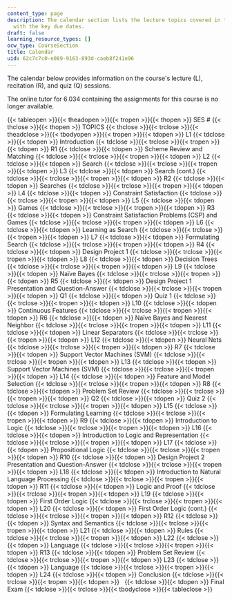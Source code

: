 ```yaml
---
content_type: page
description: The calendar section lists the lecture topics covered in the course along
  with the key due dates.
draft: false
learning_resource_types: []
ocw_type: CourseSection
title: Calendar
uid: 62c7c7c0-e089-9163-893d-caeb8f241e96
---
```

The calendar below provides information on the course's lecture (L), recitation (R), and quiz (Q) sessions.

The online tutor for 6.034 containing the assignments for this course is no longer available.

{{< tableopen >}}{{< theadopen >}}{{< tropen >}}{{< thopen >}}
SES #
{{< thclose >}}{{< thopen >}}
TOPICS
{{< thclose >}}{{< trclose >}}{{< theadclose >}}{{< tbodyopen >}}{{< tropen >}}{{< tdopen >}}
L1
{{< tdclose >}}{{< tdopen >}}
Introduction
{{< tdclose >}}{{< trclose >}}{{< tropen >}}{{< tdopen >}}
R1
{{< tdclose >}}{{< tdopen >}}
Scheme Review and Matching
{{< tdclose >}}{{< trclose >}}{{< tropen >}}{{< tdopen >}}
L2
{{< tdclose >}}{{< tdopen >}}
Search
{{< tdclose >}}{{< trclose >}}{{< tropen >}}{{< tdopen >}}
L3
{{< tdclose >}}{{< tdopen >}}
Search (cont.)
{{< tdclose >}}{{< trclose >}}{{< tropen >}}{{< tdopen >}}
R2
{{< tdclose >}}{{< tdopen >}}
Searches
{{< tdclose >}}{{< trclose >}}{{< tropen >}}{{< tdopen >}}
L4
{{< tdclose >}}{{< tdopen >}}
Constraint Satisfaction
{{< tdclose >}}{{< trclose >}}{{< tropen >}}{{< tdopen >}}
L5
{{< tdclose >}}{{< tdopen >}}
Games
{{< tdclose >}}{{< trclose >}}{{< tropen >}}{{< tdopen >}}
R3
{{< tdclose >}}{{< tdopen >}}
Constraint Satisfaction Problems (CSP) and Games
{{< tdclose >}}{{< trclose >}}{{< tropen >}}{{< tdopen >}}
L6
{{< tdclose >}}{{< tdopen >}}
Learning as Search
{{< tdclose >}}{{< trclose >}}{{< tropen >}}{{< tdopen >}}
L7
{{< tdclose >}}{{< tdopen >}}
Formulating Search
{{< tdclose >}}{{< trclose >}}{{< tropen >}}{{< tdopen >}}
R4
{{< tdclose >}}{{< tdopen >}}
Design Project 1
{{< tdclose >}}{{< trclose >}}{{< tropen >}}{{< tdopen >}}
L8
{{< tdclose >}}{{< tdopen >}}
Decision Trees
{{< tdclose >}}{{< trclose >}}{{< tropen >}}{{< tdopen >}}
L9
{{< tdclose >}}{{< tdopen >}}
Naïve Bayes
{{< tdclose >}}{{< trclose >}}{{< tropen >}}{{< tdopen >}}
R5
{{< tdclose >}}{{< tdopen >}}
Design Project 1 Presentation and Question-Answer
{{< tdclose >}}{{< trclose >}}{{< tropen >}}{{< tdopen >}}
Q1
{{< tdclose >}}{{< tdopen >}}
Quiz 1
{{< tdclose >}}{{< trclose >}}{{< tropen >}}{{< tdopen >}}
L10
{{< tdclose >}}{{< tdopen >}}
Continuous Features
{{< tdclose >}}{{< trclose >}}{{< tropen >}}{{< tdopen >}}
R6
{{< tdclose >}}{{< tdopen >}}
Naïve Bayes and Nearest Neighbor
{{< tdclose >}}{{< trclose >}}{{< tropen >}}{{< tdopen >}}
L11
{{< tdclose >}}{{< tdopen >}}
Linear Separators
{{< tdclose >}}{{< trclose >}}{{< tropen >}}{{< tdopen >}}
L12
{{< tdclose >}}{{< tdopen >}}
Neural Nets
{{< tdclose >}}{{< trclose >}}{{< tropen >}}{{< tdopen >}}
R7
{{< tdclose >}}{{< tdopen >}}
Support Vector Machines (SVM)
{{< tdclose >}}{{< trclose >}}{{< tropen >}}{{< tdopen >}}
L13
{{< tdclose >}}{{< tdopen >}}
Support Vector Machines (SVM)
{{< tdclose >}}{{< trclose >}}{{< tropen >}}{{< tdopen >}}
L14
{{< tdclose >}}{{< tdopen >}}
Feature and Model Selection
{{< tdclose >}}{{< trclose >}}{{< tropen >}}{{< tdopen >}}
R8
{{< tdclose >}}{{< tdopen >}}
Problem Set Review
{{< tdclose >}}{{< trclose >}}{{< tropen >}}{{< tdopen >}}
Q2
{{< tdclose >}}{{< tdopen >}}
Quiz 2
{{< tdclose >}}{{< trclose >}}{{< tropen >}}{{< tdopen >}}
L15
{{< tdclose >}}{{< tdopen >}}
Formulating Learning
{{< tdclose >}}{{< trclose >}}{{< tropen >}}{{< tdopen >}}
R9
{{< tdclose >}}{{< tdopen >}}
Introduction to Logic
{{< tdclose >}}{{< trclose >}}{{< tropen >}}{{< tdopen >}}
L16
{{< tdclose >}}{{< tdopen >}}
Introduction to Logic and Representation
{{< tdclose >}}{{< trclose >}}{{< tropen >}}{{< tdopen >}}
L17
{{< tdclose >}}{{< tdopen >}}
Propositional Logic
{{< tdclose >}}{{< trclose >}}{{< tropen >}}{{< tdopen >}}
R10
{{< tdclose >}}{{< tdopen >}}
Design Project 2 Presentation and Question-Answer
{{< tdclose >}}{{< trclose >}}{{< tropen >}}{{< tdopen >}}
L18
{{< tdclose >}}{{< tdopen >}}
Introduction to Natural Language Processing
{{< tdclose >}}{{< trclose >}}{{< tropen >}}{{< tdopen >}}
R11
{{< tdclose >}}{{< tdopen >}}
Logic and Proof
{{< tdclose >}}{{< trclose >}}{{< tropen >}}{{< tdopen >}}
L19
{{< tdclose >}}{{< tdopen >}}
First Order Logic
{{< tdclose >}}{{< trclose >}}{{< tropen >}}{{< tdopen >}}
L20
{{< tdclose >}}{{< tdopen >}}
First Order Logic (cont.)
{{< tdclose >}}{{< trclose >}}{{< tropen >}}{{< tdopen >}}
R12
{{< tdclose >}}{{< tdopen >}}
Syntax and Semantics
{{< tdclose >}}{{< trclose >}}{{< tropen >}}{{< tdopen >}}
L21
{{< tdclose >}}{{< tdopen >}}
Rules
{{< tdclose >}}{{< trclose >}}{{< tropen >}}{{< tdopen >}}
L22
{{< tdclose >}}{{< tdopen >}}
Language
{{< tdclose >}}{{< trclose >}}{{< tropen >}}{{< tdopen >}}
R13
{{< tdclose >}}{{< tdopen >}}
Problem Set Review
{{< tdclose >}}{{< trclose >}}{{< tropen >}}{{< tdopen >}}
L23
{{< tdclose >}}{{< tdopen >}}
Language
{{< tdclose >}}{{< trclose >}}{{< tropen >}}{{< tdopen >}}
L24
{{< tdclose >}}{{< tdopen >}}
Conclusion
{{< tdclose >}}{{< trclose >}}{{< tropen >}}{{< tdopen >}}
 
{{< tdclose >}}{{< tdopen >}}
Final Exam
{{< tdclose >}}{{< trclose >}}{{< tbodyclose >}}{{< tableclose >}}
